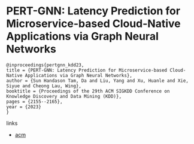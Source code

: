 # PERT-GNN: Latency Prediction for Microservice-based Cloud-Native Applications via Graph Neural Networks

```
@inproceedings{pertgnn_kdd23,
title = {PERT-GNN: Latency Prediction for Microservice-based Cloud-Native Applications via Graph Neural Networks},
author = {Sun Handason Tam, Da and Liu, Yang and Xu, Huanle and Xie, Siyue and Cheong Lau, Wing},
booktitle = {Proceedings of the 29th ACM SIGKDD Conference on Knowledge Discovery and Data Mining (KDD)},
pages = {2155--2165},
year = {2023}
}
```

links
- [acm](https://dl.acm.org/doi/10.1145/3580305.3599465)
